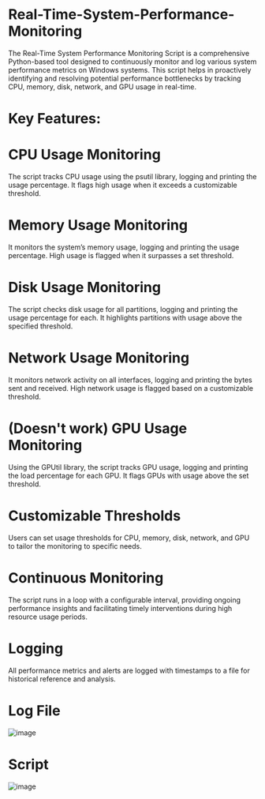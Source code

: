 # Real-Time-System-Performance-Monitoring
The Real-Time System Performance Monitoring Script is a comprehensive Python-based tool designed to continuously monitor and log various system performance metrics on Windows systems. This script helps in proactively identifying and resolving potential performance bottlenecks by tracking CPU, memory, disk, network, and GPU usage in real-time.

# Key Features:

# CPU Usage Monitoring
The script tracks CPU usage using the psutil library, logging and printing the usage percentage. It flags high usage when it exceeds a customizable threshold.
# Memory Usage Monitoring
It monitors the system’s memory usage, logging and printing the usage percentage. High usage is flagged when it surpasses a set threshold.
# Disk Usage Monitoring
The script checks disk usage for all partitions, logging and printing the usage percentage for each. It highlights partitions with usage above the specified threshold.
# Network Usage Monitoring
It monitors network activity on all interfaces, logging and printing the bytes sent and received. High network usage is flagged based on a customizable threshold.
# (Doesn't work) GPU Usage Monitoring 
Using the GPUtil library, the script tracks GPU usage, logging and printing the load percentage for each GPU. It flags GPUs with usage above the set threshold.
# Customizable Thresholds
Users can set usage thresholds for CPU, memory, disk, network, and GPU to tailor the monitoring to specific needs.
# Continuous Monitoring
The script runs in a loop with a configurable interval, providing ongoing performance insights and facilitating timely interventions during high resource usage periods.
# Logging
All performance metrics and alerts are logged with timestamps to a file for historical reference and analysis.

# Log File
![image](https://github.com/hadiqHus/Real-Time-System-Performance-Monitoring/assets/64806441/3052b5ca-4807-4465-ad78-b19f62cfd190)

# Script
![image](https://github.com/hadiqHus/Real-Time-System-Performance-Monitoring/assets/64806441/ddaf62b1-10b4-499e-8446-89c7523a8576)

